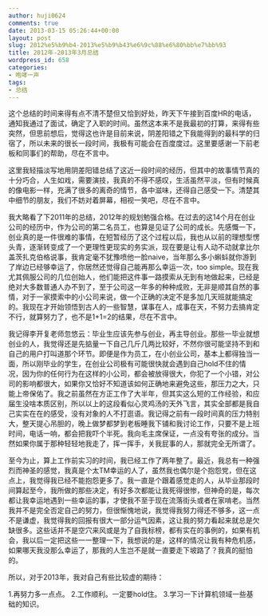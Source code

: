 ```yaml
---
author: huji0624
comments: true
date: 2013-03-15 05:26:44+00:00
layout: post
slug: 2012%e5%b9%b4-2013%e5%b9%b43%e6%9c%88%e6%80%bb%e7%bb%93
title: 2012年-2013年3月总结
wordpress_id: 658
categories:
- 咆哮一声
tags:
- 总结
---
```


这个总结的时间来得有点不清不楚但又恰到好处，昨天下午接到百度HR的电话，通知我通过了面试，确定了入职的时间。虽然这本来不是我最初的打算，来得有些突然，但思前想后，觉得这也许是目前来说，阴差阳错之下我能得到的最科学的归宿了，所以未来的很长一段时间，我极有可能会在百度度过。这里要感谢一下前老板和同事们的帮助，尽在不言中。

这里我轻描淡写地用阴差阳错总结了这近一段时间的经历，但其中的故事情节真的十分巧合，人生如戏，需要演技，我真的不得不感叹，生活虽然平淡，但有时候真的像电影一样，充满了很多的离奇的情节，各中滋味，还得自己感受一下。清楚其中细节的朋友，我们不妨对着屏幕，相视一笑吧，尽在不言中。

我大略看了下2011年的总结，2012年的规划勉强合格。在过去的这14个月在创业公司的经历中，作为公司的第二名员工，也算是见证了公司的成长。先感慨一下，创业真的是一件很难的事情，在短暂经历了这个过程以后，我也从以前的理想型愣头青，逐渐转变成了一个更理性更现实的务实派，现在要是让有人动不动就拿比尔盖茨扎克伯格说事，我肯定毫不犹豫喷他一脸naive，当年那么多小蝌蚪就你游到了岸边已经够幸运了，你居然还觉得自己能再那么幸运一次，too simple。现在我尤其佩服公司的几位创始人，他们能把这件事一路摸索从无到有地做起来，已经是绝对大多数普通人办不到了，至于公司这一年多的种种成败，无非是顺其自然的事情，对于一家摸索中的小公司来说，做一个正确的决定不是多加几天班就能搞定的。我现在才开始领悟到古人的一些智慧，谋事在人，成事在天，不努力去搞肯定不行，就算努力了，也不是1+1=2的结果，尽在不言中。

我记得李开复老师忽悠云：毕业生应该先参与创业，再主导创业。那些一毕业就想创业的人，我觉得还是先掂量一下自己几斤几两比较好，不然你很可能坚持不到和自己的用户打叫道那个环节。即便是作为员工，在小创业公司，基本上都得独当一面，所以刚毕业的学生，在创业公司极有可能很快就会遇到自己hold不住的情况，因为你的任何行为在这样的小公司，都会被放得很大，你犯了一个小错，对公司的影响都很大，如果你又恰好不知道该如何正确地来避免这些，那压力之大，只能上帝保佑了。我之前虽然在方正工作了大半年，但其实这么短的工作经验，和应届生没啥本质区别，所以以上的这段看似心灵鸡汤的天外飞言，其实全部都是我自己实实在在的感受，没有对象的人不打逛语。我记得之前有一段时间真的压力特别大，整天提心吊胆的，晚上做梦都梦到老板睡我下铺和我讨论工作，只要不是上班时间，电话一响，都会把我吓个半死。我向毛主席保证，一点没有夸张的成分。当然如果你属于那种轻轻地我走了，挥一挥手，关我屁事的人，那就完全无所谓了。

至今为止，算上工作前实习的时间，我已经工作了两年整了。最近，我总有一种强烈而神圣的感觉，我真是个太TM幸运的人了，虽然我也偶尔是个抱怨党，但在这点上，我觉得我已经不能抱怨更多了。我一直是个跟着感觉走的人，从毕业那段时间算起至今，我所做的那些决定，有好多次都能让我死得很惨，但神奇的是，每次都让我幸运地遇到一些幸运的事，才使我不至于现在流落街头或者在家啃老。当然我并不是完全否定自己的努力，但很惭愧地说，我觉得我努力得还不够多，这一点不是谦虚，我觉得我的回报有很大一部分运气因素，这让我的努力看起来就总是欠缺很多。这些话并不是空穴来风或是为了自我标榜，都有实在的事例的，如果有机会，我以后一定把这些一一整理一下，我想说的是，这样的情况让我有种危机感，如果哪天我没那么幸运了，那我的人生岂不是就一直要走下坡路了？我真的挺怕的。

所以，对于2013年，我对自己有些比较虚的期待：

1.再努力多一点点。
2.工作顺利。一定要hold住。
3.学习一下计算机领域一些基础的知识。
